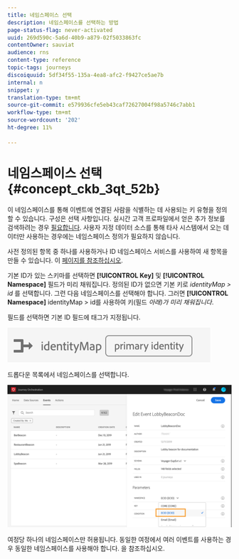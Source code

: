 ```yaml
---
title: 네임스페이스 선택
description: 네임스페이스를 선택하는 방법
page-status-flag: never-activated
uuid: 269d590c-5a6d-40b9-a879-02f5033863fc
contentOwner: sauviat
audience: rns
content-type: reference
topic-tags: journeys
discoiquuid: 5df34f55-135a-4ea8-afc2-f9427ce5ae7b
internal: n
snippet: y
translation-type: tm+mt
source-git-commit: e579936cfe5eb43caf72627004f98a5746c7abb1
workflow-type: tm+mt
source-wordcount: '202'
ht-degree: 11%

---
```



# 네임스페이스 선택 {#concept_ckb_3qt_52b}

이 네임스페이스를 통해 이벤트에 연결된 사람을 식별하는 데 사용되는 키 유형을 정의할 수 있습니다. 구성은 선택 사항입니다. 실시간 고객 프로파일에서 얻은 추가 정보를 검색하려는 경우 [필요합니다](https://docs.adobe.com/content/help/ko-KR/experience-platform/profile/home.html). 사용자 지정 데이터 소스를 통해 타사 시스템에서 오는 데이터만 사용하는 경우에는 네임스페이스 정의가 필요하지 않습니다.

사전 정의된 항목 중 하나를 사용하거나 ID 네임스페이스 서비스를 사용하여 새 항목을 만들 수 있습니다. 이 [페이지를 참조하십시오](https://docs.adobe.com/content/help/ko-KR/experience-platform/identity/home.html).

기본 ID가 있는 스키마를 선택하면 **[!UICONTROL Key]** 및 **[!UICONTROL Namespace]** 필드가 미리 채워집니다. 정의된 ID가 없으면 기본 키로 _identityMap > id_ 를 선택합니다. 그런 다음 네임스페이스를 선택해야 합니다. 그러면 **[!UICONTROL Namespace]** identityMap > id를 사용하여 키(필드 _아래)가 미리 채워집니다_.

필드를 선택하면 기본 ID 필드에 태그가 지정됩니다.

![](../assets/primary-identity.png)


드롭다운 목록에서 네임스페이스를 선택합니다.

![](../assets/journey17.png)

여정당 하나의 네임스페이스만 허용됩니다. 동일한 여정에서 여러 이벤트를 사용하는 경우 동일한 네임스페이스를 사용해야 합니다. [](../building-journeys/journey.md)을 참조하십시오.
